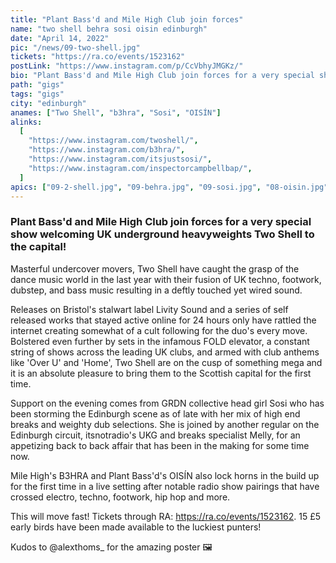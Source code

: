 ```yaml
---
title: "Plant Bass'd and Mile High Club join forces"
name: "two shell behra sosi oisin edinburgh"
date: "April 14, 2022"
pic: "/news/09-two-shell.jpg"
tickets: "https://ra.co/events/1523162"
postLink: "https://www.instagram.com/p/CcVbhyJMGKz/"
bio: "Plant Bass'd and Mile High Club join forces for a very special show welcoming UK underground heavyweights Two Shell to the capital!"
path: "gigs"
tags: "gigs"
city: "edinburgh"
anames: ["Two Shell", "b3hra", "Sosi", "OISÍN"]
alinks:
  [
    "https://www.instagram.com/twoshell/",
    "https://www.instagram.com/b3hra/",
    "https://www.instagram.com/itsjustsosi/",
    "https://www.instagram.com/inspectorcampbellbap/",
  ]
apics: ["09-2-shell.jpg", "09-behra.jpg", "09-sosi.jpg", "08-oisin.jpg"]
---
```


### Plant Bass'd and Mile High Club join forces for a very special show welcoming UK underground heavyweights Two Shell to the capital!

Masterful undercover movers, Two Shell have caught the grasp of the dance music world in the last year with their fusion of UK techno, footwork, dubstep, and bass music resulting in a deftly touched yet wired sound.

Releases on Bristol's stalwart label Livity Sound and a series of self released works that stayed active online for 24 hours only have rattled the internet creating somewhat of a cult following for the duo's every move.
Bolstered even further by sets in the infamous FOLD elevator, a constant string of shows across the leading UK clubs, and armed with club anthems like 'Over U' and 'Home', Two Shell are on the cusp of something mega and it is an absolute pleasure to bring them to the Scottish capital for the first time.

Support on the evening comes from GRDN collective head girl Sosi who has been storming the Edinburgh scene as of late with her mix of high end breaks and weighty dub selections. She is joined by another regular on the Edinburgh circuit, itsnotradio's UKG and breaks specialist Melly, for an appetizing back to back affair that has been in the making for some time now.

Mile High's B3HRA and Plant Bass'd's OISÍN also lock horns in the build up for the first time in a live setting after notable radio show pairings that have crossed electro, techno, footwork, hip hop and more.

This will move fast! Tickets through RA: https://ra.co/events/1523162.
15 £5 early birds have been made available to the luckiest punters!

Kudos to @alexthoms\_ for the amazing poster 🖼
